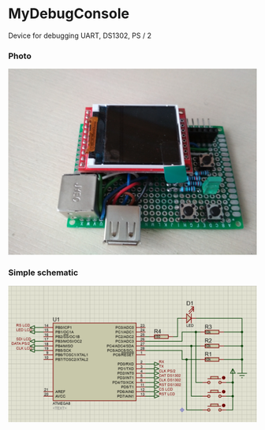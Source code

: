 # MyDebugConsole
Device for debugging UART, DS1302, PS / 2


### Photo
![Photo](index.jpg)

### Simple schematic
![Sample image](index.png)
